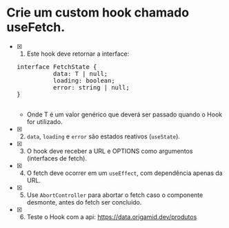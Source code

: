 # Crie um custom hook chamado useFetch.

- [x] 1.  Este hook deve retornar a interface:
    <pre>interface FetchState<T> {
            data: T | null;
            loading: boolean;
            error: string | null;
  }
    </pre>

  - Onde T é um valor genérico que deverá ser passado quando o Hook for utilizado.

- [x] 2. `data`, `loading` e `error` são estados reativos (`useState`).

- [x] 3. O hook deve receber a URL e OPTIONS como argumentos (interfaces de fetch).

- [x] 4. O fetch deve ocorrer em um `useEffect`, com dependência apenas da URL.

- [x] 5. Use `AbortController` para abortar o fetch caso o componente desmonte, antes do fetch ser concluído.

- [x] 6. Teste o Hook com a api: https://data.origamid.dev/produtos

